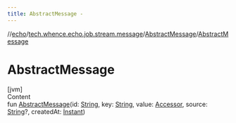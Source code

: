 ```yaml
---
title: AbstractMessage -
---
```

//[echo](../../index.md)/[tech.whence.echo.job.stream.message](../index.md)/[AbstractMessage](index.md)/[AbstractMessage](-abstract-message.md)



# AbstractMessage  
[jvm]  
Content  
fun [AbstractMessage](-abstract-message.md)(id: [String](https://kotlinlang.org/api/latest/jvm/stdlib/kotlin/-string/index.html), key: [String](https://kotlinlang.org/api/latest/jvm/stdlib/kotlin/-string/index.html), value: [Accessor](../../tech.whence.echo.container.accessor/-accessor/index.md), source: [String](https://kotlinlang.org/api/latest/jvm/stdlib/kotlin/-string/index.html)?, createdAt: [Instant](https://docs.oracle.com/javase/8/docs/api/java/time/Instant.html))  



